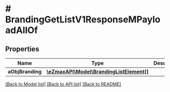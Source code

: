 # # BrandingGetListV1ResponseMPayloadAllOf

## Properties

Name | Type | Description | Notes
------------ | ------------- | ------------- | -------------
**aObjBranding** | [**\eZmaxAPI\Model\BrandingListElement[]**](BrandingListElement.md) |  |

[[Back to Model list]](../../README.md#models) [[Back to API list]](../../README.md#endpoints) [[Back to README]](../../README.md)
